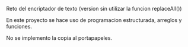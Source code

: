 Reto del encriptador de texto (version sin utilizar la funcion replaceAll())

En este proyecto se hace uso de programacion estructurada, arreglos y funciones.

No se implemento la copia al portapapeles.

